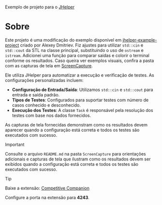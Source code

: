 Exemplo de projeto para o [JHelper](https://github.com/AlexeyDmitriev/jhelper/)

# Sobre
Este projeto é uma modificação do exemplo disponível em [jhelper-example-project](https://github.com/AlexeyDmitriev/jhelper/) criado por Alexey Dmitriev. Fiz ajustes para utilizar   `std::cin` e `std::cout` da STL na classe principal, substituindo o uso de `ostream` e `istream`. Adicionei uma função para comparar saídas e colorir o terminal conforme os resultados. Caso queira ver exemplos visuais, confira a pasta com as capturas de tela em [ScreenCapture](https://github.com/acassioglauco/my-jhelper-project/tree/main/ScreenCapture).

Ele utiliza JHelper para automatizar a execução e verificação de testes. As configurações personalizadas incluem:

* **Configuração de Entrada/Saída**: Utilizamos `std::cin` e `std::cout` para entrada e saída padrão.
* **Tipos de Testes**: Configurados para suportar testes com número de casos conhecido e desconhecido.
* **Execução dos Testes**: A classe `Task` é responsável pela resolução dos testes com base nos dados fornecidos.
  
As capturas de tela fornecidas demonstram como os resultados devem aparecer quando a configuração está correta e todos os testes são executados com sucesso.

> [!IMPORTANT]
Consulte o arquivo `README.md` na pasta `ScreenCapture` para orientações adicionais e capturas de tela que ilustram como os resultados devem ser exibidos quando a configuração está correta e todos os testes são executados com sucesso.

> [!TIP]
Baixe a extensão: [Competitive Companion](https://chromewebstore.google.com/detail/competitive-companion/cjnmckjndlpiamhfimnnjmnckgghkjbl)
> 
Configure a porta na extensão para **4243**.
